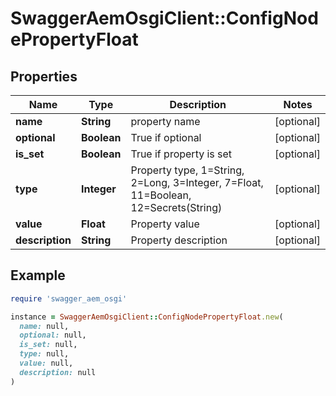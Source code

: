 # SwaggerAemOsgiClient::ConfigNodePropertyFloat

## Properties

| Name | Type | Description | Notes |
| ---- | ---- | ----------- | ----- |
| **name** | **String** | property name | [optional] |
| **optional** | **Boolean** | True if optional | [optional] |
| **is_set** | **Boolean** | True if property is set | [optional] |
| **type** | **Integer** | Property type, 1&#x3D;String, 2&#x3D;Long, 3&#x3D;Integer, 7&#x3D;Float, 11&#x3D;Boolean, 12&#x3D;Secrets(String) | [optional] |
| **value** | **Float** | Property value | [optional] |
| **description** | **String** | Property description | [optional] |

## Example

```ruby
require 'swagger_aem_osgi'

instance = SwaggerAemOsgiClient::ConfigNodePropertyFloat.new(
  name: null,
  optional: null,
  is_set: null,
  type: null,
  value: null,
  description: null
)
```

